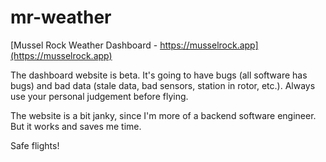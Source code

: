 # mr-weather
[Mussel Rock Weather Dashboard - https://musselrock.app](https://musselrock.app)

The dashboard website is beta.  It's going to have bugs (all software has bugs) and bad data (stale data, bad sensors, station in rotor, etc.).  Always use your personal judgement before flying.

The website is a bit janky, since I'm more of a backend software engineer.  But it works and saves me time.

Safe flights!
